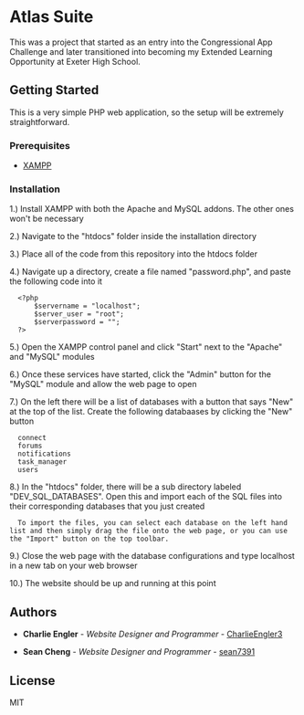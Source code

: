 # Atlas Suite

This was a project that started as an entry into the Congressional App Challenge and later transitioned into becoming my Extended Learning Opportunity at Exeter High School.

## Getting Started

This is a very simple PHP web application, so the setup will be extremely straightforward.

### Prerequisites

- [XAMPP](https://www.apachefriends.org/download.html)

### Installation

  1.) Install XAMPP with both the Apache and MySQL addons. The other ones won't be necessary

  2.) Navigate to the "htdocs" folder inside the installation directory

  3.) Place all of the code from this repository into the htdocs folder
  
  4.) Navigate up a directory, create a file named "password.php", and paste the following code into it
  
      <?php
          $servername = "localhost";
          $server_user = "root";
          $serverpassword = "";
      ?>
      
  5.) Open the XAMPP control panel and click "Start" next to the "Apache" and "MySQL" modules
  
  6.) Once these services have started, click the "Admin" button for the "MySQL" module and allow the web page to open
  
  7.) On the left there will be a list of databases with a button that says "New" at the top of the list. Create the following databaases by clicking the "New" button
  
      connect
      forums
      notifications
      task_manager
      users
      
  8.) In the "htdocs" folder, there will be a sub directory labeled "DEV_SQL_DATABASES". Open this and import each of the SQL files into their corresponding databases that you just created
  
      To import the files, you can select each database on the left hand list and then simply drag the file onto the web page, or you can use the "Import" button on the top toolbar.
      
  9.) Close the web page with the database configurations and type localhost in a new tab on your web browser
  
  10.) The website should be up and running at this point

## Authors

  - **Charlie Engler** - *Website Designer and Programmer* -
    [CharlieEngler3](https://github.com/CharlieEngler3)
    
  - **Sean Cheng** - *Website Designer and Programmer* -
    [sean7391]([https://github.com/CharlieEngler3](https://github.com/sean7391))

## License

MIT
